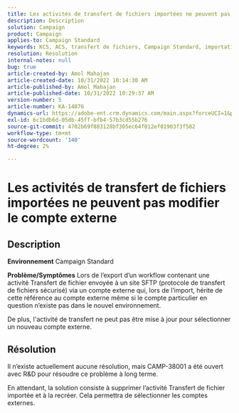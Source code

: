 ```yaml
---
title: Les activités de transfert de fichiers importées ne peuvent pas modifier le compte externe
description: Description
solution: Campaign
product: Campaign
applies-to: Campaign Standard
keywords: KCS, ACS, transfert de fichiers, Campaign Standard, importation, exportation, workflow
resolution: Resolution
internal-notes: null
bug: true
article-created-by: Amol Mahajan
article-created-date: 10/31/2022 10:14:30 AM
article-published-by: Amol Mahajan
article-published-date: 10/31/2022 10:29:37 AM
version-number: 5
article-number: KA-14876
dynamics-url: https://adobe-ent.crm.dynamics.com/main.aspx?forceUCI=1&pagetype=entityrecord&etn=knowledgearticle&id=955df4cb-0459-ed11-9561-6045bd006079
exl-id: 6c1bdb6d-05db-45ff-bfb4-57b3cd55b276
source-git-commit: 4702b69f883128bf305ec64f012ef01903f3f582
workflow-type: tm+mt
source-wordcount: '140'
ht-degree: 2%

---
```


# Les activités de transfert de fichiers importées ne peuvent pas modifier le compte externe

## Description

<b>Environnement</b>
Campaign Standard


<b>Problème/Symptômes</b>
Lors de l’export d’un workflow contenant une activité Transfert de fichier envoyée à un site SFTP (protocole de transfert de fichiers sécurisé) via un compte externe qui, lors de l’import, hérite de cette référence au compte externe même si le compte particulier en question n’existe pas dans le nouvel environnement.

De plus, l&#39;activité de transfert ne peut pas être mise à jour pour sélectionner un nouveau compte externe.


## Résolution


Il n’existe actuellement aucune résolution, mais CAMP-38001 a été ouvert avec R&amp;D pour résoudre ce problème à long terme.

En attendant, la solution consiste à supprimer l’activité Transfert de fichier importée et à la recréer. Cela permettra de sélectionner les comptes externes.
